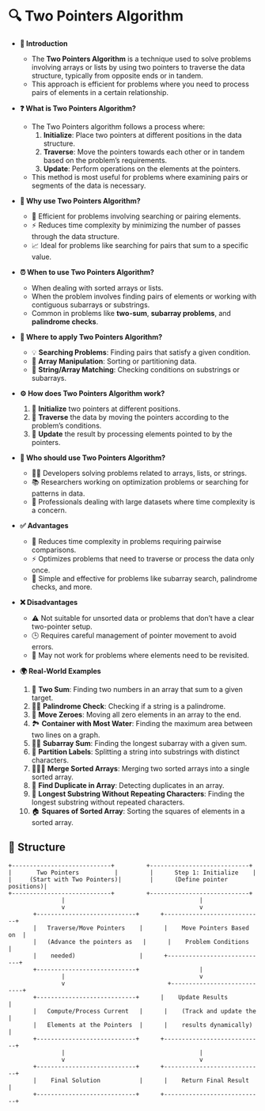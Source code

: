 # 🔍 Two Pointers Algorithm

- **🔎 Introduction**
    - The **Two Pointers Algorithm** is a technique used to solve problems involving arrays or lists by using two pointers to traverse the data structure, typically from opposite ends or in tandem.
    - This approach is efficient for problems where you need to process pairs of elements in a certain relationship.

- **❓ What is Two Pointers Algorithm?**
    - The Two Pointers algorithm follows a process where:
        1. **Initialize**: Place two pointers at different positions in the data structure.
        2. **Traverse**: Move the pointers towards each other or in tandem based on the problem’s requirements.
        3. **Update**: Perform operations on the elements at the pointers.
    - This method is most useful for problems where examining pairs or segments of the data is necessary.

- **🤔 Why use Two Pointers Algorithm?**
    - 🧩 Efficient for problems involving searching or pairing elements.
    - ⚡ Reduces time complexity by minimizing the number of passes through the data structure.
    - 📈 Ideal for problems like searching for pairs that sum to a specific value.

- **⏰ When to use Two Pointers Algorithm?**
    - When dealing with sorted arrays or lists.
    - When the problem involves finding pairs of elements or working with contiguous subarrays or substrings.
    - Common in problems like **two-sum**, **subarray problems**, and **palindrome checks**.

- **📍 Where to apply Two Pointers Algorithm?**
    - 💡 **Searching Problems**: Finding pairs that satisfy a given condition.
    - 🔗 **Array Manipulation**: Sorting or partitioning data.
    - 🧠 **String/Array Matching**: Checking conditions on substrings or subarrays.

- **⚙️ How does Two Pointers Algorithm work?**
    1. 🧩 **Initialize** two pointers at different positions.
    2. 🔄 **Traverse** the data by moving the pointers according to the problem’s conditions.
    3. 🔗 **Update** the result by processing elements pointed to by the pointers.

- **👥 Who should use Two Pointers Algorithm?**
    - 🧑‍💻 Developers solving problems related to arrays, lists, or strings.
    - 📚 Researchers working on optimization problems or searching for patterns in data.
    - 💼 Professionals dealing with large datasets where time complexity is a concern.

- **✅ Advantages**
    - 🚀 Reduces time complexity in problems requiring pairwise comparisons.
    - ⚡ Optimizes problems that need to traverse or process the data only once.
    - 🧠 Simple and effective for problems like subarray search, palindrome checks, and more.

- **❌ Disadvantages**
    - ⚠️ Not suitable for unsorted data or problems that don’t have a clear two-pointer setup.
    - 🕒 Requires careful management of pointer movement to avoid errors.
    - 🔄 May not work for problems where elements need to be revisited.

- **🌍 Real-World Examples**
    1. 🧵 **Two Sum**: Finding two numbers in an array that sum to a given target.
    2. 🚶‍♂️ **Palindrome Check**: Checking if a string is a palindrome.
    3. 🧩 **Move Zeroes**: Moving all zero elements in an array to the end.
    4. 🏞️ **Container with Most Water**: Finding the maximum area between two lines on a graph.
    5. 🏃‍♀️ **Subarray Sum**: Finding the longest subarray with a given sum.
    6. 🧳 **Partition Labels**: Splitting a string into substrings with distinct characters.
    7. 🧑‍🤝‍🧑 **Merge Sorted Arrays**: Merging two sorted arrays into a single sorted array.
    8. 🍪 **Find Duplicate in Array**: Detecting duplicates in an array.
    9. 🧩 **Longest Substring Without Repeating Characters**: Finding the longest substring without repeated characters.
    10. 🏠 **Squares of Sorted Array**: Sorting the squares of elements in a sorted array.

## 🌟 Structure

```plaintext
+----------------------------+         +----------------------------+
|       Two Pointers          |         |      Step 1: Initialize    |
|     (Start with Two Pointers)|        |      (Define pointer positions)|
+----------------------------+         +----------------------------+
               |                                      |
               v                                      v
       +----------------------------+      +----------------------------+
       |   Traverse/Move Pointers    |      |    Move Pointers Based on  |
       |   (Advance the pointers as   |      |    Problem Conditions      |
       |    needed)                  |      +----------------------------+
       +----------------------------+                 |
               |                                      v
               v                             +----------------------------+
       +----------------------------+      |    Update Results          |
       |   Compute/Process Current   |      |    (Track and update the   |
       |   Elements at the Pointers  |      |    results dynamically)    |
       +----------------------------+      +----------------------------+
               |                                      |
               v                                      v
       +----------------------------+      +----------------------------+
       |    Final Solution           |      |    Return Final Result     |
       +----------------------------+      +----------------------------+
